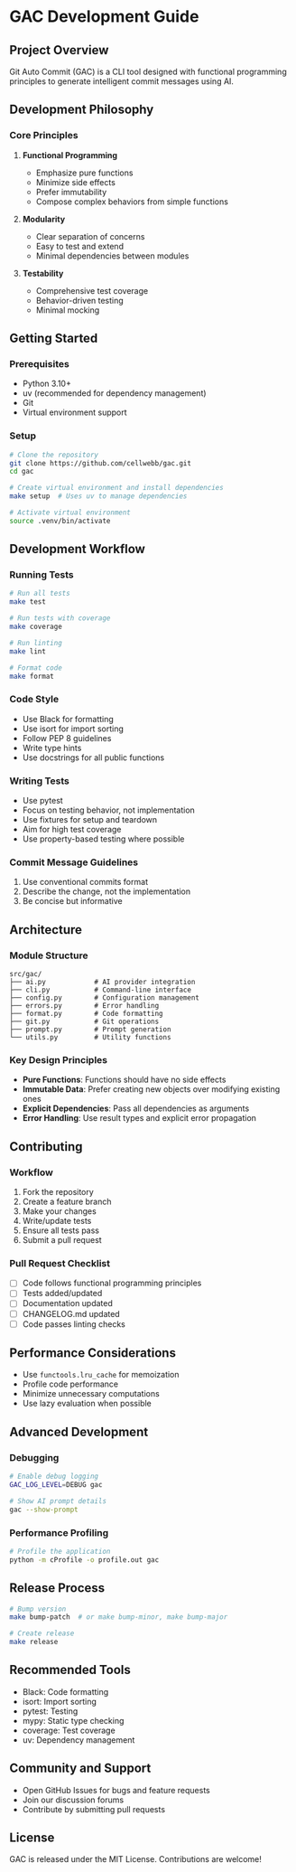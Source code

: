 # GAC Development Guide

## Project Overview

Git Auto Commit (GAC) is a CLI tool designed with functional programming principles to generate
intelligent commit messages using AI.

## Development Philosophy

### Core Principles

1. **Functional Programming**

   - Emphasize pure functions
   - Minimize side effects
   - Prefer immutability
   - Compose complex behaviors from simple functions

2. **Modularity**

   - Clear separation of concerns
   - Easy to test and extend
   - Minimal dependencies between modules

3. **Testability**
   - Comprehensive test coverage
   - Behavior-driven testing
   - Minimal mocking

## Getting Started

### Prerequisites

- Python 3.10+
- uv (recommended for dependency management)
- Git
- Virtual environment support

### Setup

```bash
# Clone the repository
git clone https://github.com/cellwebb/gac.git
cd gac

# Create virtual environment and install dependencies
make setup  # Uses uv to manage dependencies

# Activate virtual environment
source .venv/bin/activate
```

## Development Workflow

### Running Tests

```bash
# Run all tests
make test

# Run tests with coverage
make coverage

# Run linting
make lint

# Format code
make format
```

### Code Style

- Use Black for formatting
- Use isort for import sorting
- Follow PEP 8 guidelines
- Write type hints
- Use docstrings for all public functions

### Writing Tests

- Use pytest
- Focus on testing behavior, not implementation
- Use fixtures for setup and teardown
- Aim for high test coverage
- Use property-based testing where possible

### Commit Message Guidelines

1. Use conventional commits format
2. Describe the change, not the implementation
3. Be concise but informative

## Architecture

### Module Structure

```
src/gac/
├── ai.py            # AI provider integration
├── cli.py           # Command-line interface
├── config.py        # Configuration management
├── errors.py        # Error handling
├── format.py        # Code formatting
├── git.py           # Git operations
├── prompt.py        # Prompt generation
└── utils.py         # Utility functions
```

### Key Design Principles

- **Pure Functions**: Functions should have no side effects
- **Immutable Data**: Prefer creating new objects over modifying existing ones
- **Explicit Dependencies**: Pass all dependencies as arguments
- **Error Handling**: Use result types and explicit error propagation

## Contributing

### Workflow

1. Fork the repository
2. Create a feature branch
3. Make your changes
4. Write/update tests
5. Ensure all tests pass
6. Submit a pull request

### Pull Request Checklist

- [ ] Code follows functional programming principles
- [ ] Tests added/updated
- [ ] Documentation updated
- [ ] CHANGELOG.md updated
- [ ] Code passes linting checks

## Performance Considerations

- Use `functools.lru_cache` for memoization
- Profile code performance
- Minimize unnecessary computations
- Use lazy evaluation when possible

## Advanced Development

### Debugging

```bash
# Enable debug logging
GAC_LOG_LEVEL=DEBUG gac

# Show AI prompt details
gac --show-prompt
```

### Performance Profiling

```bash
# Profile the application
python -m cProfile -o profile.out gac
```

## Release Process

```bash
# Bump version
make bump-patch  # or make bump-minor, make bump-major

# Create release
make release
```

## Recommended Tools

- Black: Code formatting
- isort: Import sorting
- pytest: Testing
- mypy: Static type checking
- coverage: Test coverage
- uv: Dependency management

## Community and Support

- Open GitHub Issues for bugs and feature requests
- Join our discussion forums
- Contribute by submitting pull requests

## License

GAC is released under the MIT License. Contributions are welcome!

